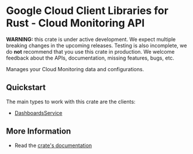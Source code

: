 # Google Cloud Client Libraries for Rust - Cloud Monitoring API

<!-- Code generated by sidekick. DO NOT EDIT. -->

**WARNING:** this crate is under active development. We expect multiple breaking
changes in the upcoming releases. Testing is also incomplete, we do **not**
recommend that you use this crate in production. We welcome feedback about the
APIs, documentation, missing features, bugs, etc.

Manages your Cloud Monitoring data and configurations.

## Quickstart

The main types to work with this crate are the clients:

- [DashboardsService]

## More Information

- Read the [crate's documentation](https://docs.rs/google-cloud-monitoring-dashboard-v1/latest/google-cloud-monitoring-dashboard-v1)

[DashboardsService]: https://docs.rs/google-cloud-monitoring-dashboard-v1/latest/google_cloud_monitoring_dashboard_v1/client/struct.DashboardsService.html
